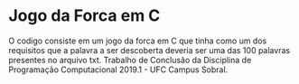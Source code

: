 # Jogo da Forca em C
O codigo consiste em um jogo da forca em C que tinha como um dos requisitos que a palavra a ser descoberta deveria ser uma das 100 palavras presentes no arquivo txt.
Trabalho de Conclusão da Disciplina de Programação Computacional 2019.1 - UFC Campus Sobral.

